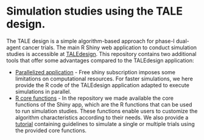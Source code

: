 # Simulation studies using the TALE design.

The TALE design is a simple algorithm-based approach for phase-I dual-agent cancer trials. The main R Shiny web application
to conduct simulation studies is accessible at [TALEdesign]( https://6kp5ow-francesco-mariani.shinyapps.io/TALEdesign/.).
This repository contains two additional tools that offer some advantages compared to the TALEdesign application:

- [Parallelized application](https://github.com/framar1997/TALEdesign/blob/main/TALE_application_parallelized.R) -
  Free shiny subscription imposes some limitations on computational resources. For faster simulations, we here provide the R code of the TALEdesign application
  adapted to execute simulations in parallel.
- [R core functions](https://github.com/framar1997/TALEdesign/tree/main/core_functions) - In the repository we made available the core functions of the Shiny app,
  which are the R functions that can be used to run simulation studies. These functions enable users to customize the algorithm characteristics according to their needs.
  We also provide a [tutorial](https://github.com/framar1997/TALEdesign/blob/main/simulation_tutorial.qmd) containing guidelines to simulate a single or multiple trials using
  the provided core functions.
